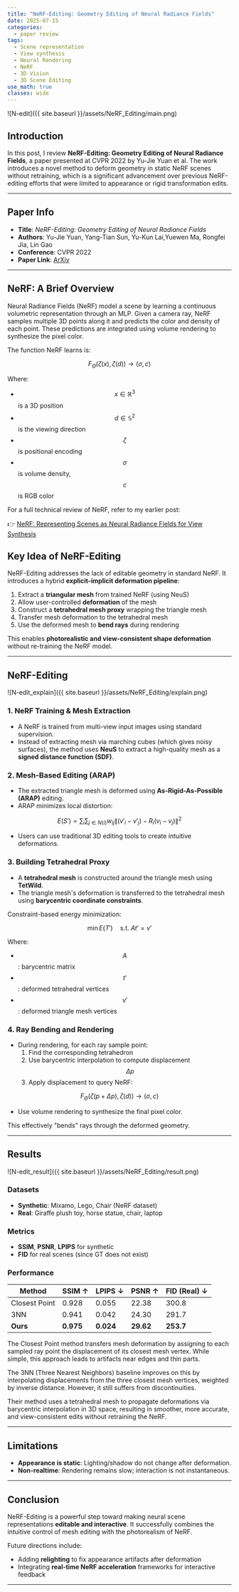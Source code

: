 ```yaml
---
title: "NeRF-Editing: Geometry Editing of Neural Radiance Fields"
date: 2025-07-15
categories:
  - paper review
tags:
  - Scene representation
  - View synthesis
  - Neural Rendering
  - NeRF
  - 3D Vision
  - 3D Scene Editing
use_math: true
classes: wide
---
```



![N-edit]({{ site.baseurl }}/assets/NeRF_Editing/main.png)

## Introduction


In this post, I review **NeRF-Editing: Geometry Editing of Neural Radiance Fields**, a paper presented at CVPR 2022 by Yu-Jie Yuan et al. The work introduces a novel method to deform geometry in static NeRF scenes without retraining, which is a significant advancement over previous NeRF-editing efforts that were limited to appearance or rigid transformation edits.


---

## Paper Info

- **Title**: *NeRF-Editing: Geometry Editing of Neural Radiance Fields*
- **Authors**: Yu-Jie Yuan, Yang-Tian Sun, Yu-Kun Lai,Yuewen Ma, Rongfei Jia, Lin Gao
- **Conference**: CVPR 2022  
- **Paper Link**: [ArXiv](https://arxiv.org/abs/2205.04978)

---
## NeRF: A Brief Overview

Neural Radiance Fields (NeRF) model a scene by learning a continuous volumetric representation through an MLP. Given a camera ray, NeRF samples multiple 3D points along it and predicts the color and density of each point. These predictions are integrated using volume rendering to synthesize the pixel color.

The function NeRF learns is:

$$
F_\Theta(\zeta(x), \zeta(d)) \rightarrow (\sigma, c)
$$


Where:
- $$x \in \mathbb{R}^3$$ is a 3D position
- $$d \in \mathbb{S}^2$$ is the viewing direction
- $$\zeta$$ is positional encoding
- $$\sigma$$ is volume density, $$c$$ is RGB color

For a full technical review of NeRF, refer to my earlier post:

👉 [NeRF: Representing Scenes as Neural Radiance Fields for View Synthesis](https://jiwonhaha.github.io/jtech-blog/paper%20review/NeRF/)

## Key Idea of NeRF-Editing

NeRF-Editing addresses the lack of editable geometry in standard NeRF. It introduces a hybrid **explicit-implicit deformation pipeline**:

1. Extract a **triangular mesh** from trained NeRF (using NeuS)
2. Allow user-controlled **deformation** of the mesh
3. Construct a **tetrahedral mesh proxy** wrapping the triangle mesh
4. Transfer mesh deformation to the tetrahedral mesh
5. Use the deformed mesh to **bend rays** during rendering

This enables **photorealistic and view-consistent shape deformation** without re-training the NeRF model.

---

## NeRF-Editing

![N-edit_explain]({{ site.baseurl }}/assets/NeRF_Editing/explain.png)

### 1. NeRF Training & Mesh Extraction

- A NeRF is trained from multi-view input images using standard supervision.
- Instead of extracting mesh via marching cubes (which gives noisy surfaces), the method uses **NeuS** to extract a high-quality mesh as a **signed distance function (SDF)**.

### 2. Mesh-Based Editing (ARAP)

- The extracted triangle mesh is deformed using **As-Rigid-As-Possible (ARAP)** editing.
- ARAP minimizes local distortion:

$$
E(S') = \sum_{i} \sum_{j \in N(i)} w_{ij} \| (v'_i - v'_j) - R_i(v_i - v_j) \|^2
$$

- Users can use traditional 3D editing tools to create intuitive deformations.

### 3. Building Tetrahedral Proxy

- A **tetrahedral mesh** is constructed around the triangle mesh using **TetWild**.
- The triangle mesh's deformation is transferred to the tetrahedral mesh using **barycentric coordinate constraints**.

Constraint-based energy minimization:

$$
\min E(T') \quad \text{s.t. } A t' = v'
$$

Where:
- $$A$$: barycentric matrix
- $$t'$$: deformed tetrahedral vertices
- $$v'$$: deformed triangle mesh vertices

### 4. Ray Bending and Rendering

- During rendering, for each ray sample point:
  1. Find the corresponding tetrahedron
  2. Use barycentric interpolation to compute displacement $$\Delta p$$
  3. Apply displacement to query NeRF:

$$
F_\Theta(\zeta(p + \Delta p), \zeta(d)) \rightarrow (\sigma, c)
$$

- Use volume rendering to synthesize the final pixel color.

This effectively "bends" rays through the deformed geometry.

---

## Results

![N-edit_result]({{ site.baseurl }}/assets/NeRF_Editing/result.png)

### Datasets
- **Synthetic**: Mixamo, Lego, Chair (NeRF dataset)
- **Real**: Giraffe plush toy, horse statue, chair, laptop

### Metrics
- **SSIM**, **PSNR**, **LPIPS** for synthetic
- **FID** for real scenes (since GT does not exist)

### Performance

| Method         | SSIM ↑ | LPIPS ↓ | PSNR ↑ | FID (Real) ↓ |
|----------------|--------|----------|---------|---------------|
| Closest Point | 0.928  | 0.055    | 22.38   | 300.8         |
| 3NN           | 0.941  | 0.042    | 24.30   | 291.7         |
| **Ours**      | **0.975**  | **0.024**    | **29.62**   | **253.7**         |

The Closest Point method transfers mesh deformation by assigning to each sampled ray point the displacement of its closest mesh vertex. While simple, this approach leads to artifacts near edges and thin parts.

The 3NN (Three Nearest Neighbors) baseline improves on this by interpolating displacements from the three closest mesh vertices, weighted by inverse distance. However, it still suffers from discontinuities.

Their method uses a tetrahedral mesh to propagate deformations via barycentric interpolation in 3D space, resulting in smoother, more accurate, and view-consistent edits without retraining the NeRF.

---

## Limitations

- **Appearance is static**: Lighting/shadow do not change after deformation.
- **Non-realtime**: Rendering remains slow; interaction is not instantaneous.

---

## Conclusion

NeRF-Editing is a powerful step toward making neural scene representations **editable and interactive**. It successfully combines the intuitive control of mesh editing with the photorealism of NeRF.

Future directions include:
- Adding **relighting** to fix appearance artifacts after deformation
- Integrating **real-time NeRF acceleration** frameworks for interactive feedback

---
